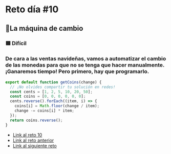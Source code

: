 # Reto día #10

## 🎄La máquina de cambio

### 🟥 Difícil

### De cara a las ventas navideñas, vamos a automatizar el cambio de las monedas para que no se tenga que hacer manualmente. ¡Ganaremos tiempo! Pero primero, hay que programarlo.

```js
export default function getCoins(change) {
  // ¡No olvides compartir tu solución en redes!
  const cents = [1, 2, 5, 10, 20, 50];
  const coins = [0, 0, 0, 0, 0, 0];
  cents.reverse().forEach((item, i) => {
    coins[i] = Math.floor(change / item);
    change -= coins[i] * item;
  });
  return coins.reverse();
}
```

- [Link al reto 10](https://adventjs.dev/challenges/10)
- [Link al reto anterior](./reto9.md)
- [Link al siguiente reto](./reto11.md)
